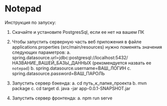 # Notepad

Инструкция по запуску:

1. Скачайте и установите PostgresSql, если ее нет на вашем ПК

2. Чтобы запустить серверную чаcть веб приложения в файле applications.properties (src/main/resources) нужно поменять значения следующих параметров:
a. spring.datasource.url=jdbc:postgresql://localhost:5432/НАЗВАНИЕ_ВАШЕЙ_БАЗЫ_ДАННЫХ  (рекомендуется назвать ее `notepad`)
b. spring.datasource.username=ВАШ_ЛОГИН
c. spring.datasource.password=ВАШ_ПАРОЛЬ

3. Запустить сервер бэкенда:
a. cd путь_к_папке_проекта
b. mvn package
c. cd target
d. java -jar app-0.0.1-SNAPSHOT.jar

4. Запустить сервер фронтенда: 
a. npm run serve
